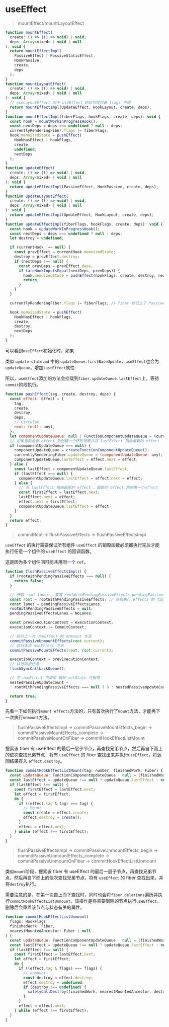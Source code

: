 # useEffect

> mountEffect/mountLayoutEffect

```js
function mountEffect(
  create: () => (() => void) | void,
  deps: Array<mixed> | void | null
): void {
  return mountEffectImpl(
    PassiveEffect | PassiveStaticEffect,
    HookPassive,
    create,
    deps
  );
}
function mountLayoutEffect(
  create: () => (() => void) | void,
  deps: Array<mixed> | void | null
): void {
  // useLayoutEffect 对于 useEffect 的区别仅仅是 flags 不同
  return mountEffectImpl(UpdateEffect, HookLayout, create, deps);
}
function mountEffectImpl(fiberFlags, hookFlags, create, deps): void {
  const hook = mountWorkInProgressHook();
  const nextDeps = deps === undefined ? null : deps;
  currentlyRenderingFiber.flags |= fiberFlags;
  hook.memoizedState = pushEffect(
    HookHasEffect | hookFlags,
    create,
    undefined,
    nextDeps
  );
}
function updateEffect(
  create: () => (() => void) | void,
  deps: Array<mixed> | void | null
): void {
  return updateEffectImpl(PassiveEffect, HookPassive, create, deps);
}
function updateLayoutEffect(
  create: () => (() => void) | void,
  deps: Array<mixed> | void | null
): void {
  return updateEffectImpl(UpdateEffect, HookLayout, create, deps);
}
function updateEffectImpl(fiberFlags, hookFlags, create, deps): void {
  const hook = updateWorkInProgressHook();
  const nextDeps = deps === undefined ? null : deps;
  let destroy = undefined;

  if (currentHook !== null) {
    const prevEffect = currentHook.memoizedState;
    destroy = prevEffect.destroy;
    if (nextDeps !== null) {
      const prevDeps = prevEffect.deps;
      if (areHookInputsEqual(nextDeps, prevDeps)) {
        hook.memoizedState = pushEffect(hookFlags, create, destroy, nextDeps); // 如果相等则不会标记 flags，但仍会更新该hook，在 commit 阶段不会执行
        return;
      }
    }
  }

  currentlyRenderingFiber.flags |= fiberFlags; // fiber 标记上了 Passive

  hook.memoizedState = pushEffect(
    HookHasEffect | hookFlags,
    create,
    destroy,
    nextDeps
  );
}
```

可以看到`useEffect`初始化时，如果

类似 `update-state.md` 中的 `updateQueue.firstBaseUpdate`，`useEffect`也会为`updateQueue`，增加`lastEffect`属性:

所以，`useEffect`添加的方法会挂载到`fiber.updateQueue.lastEffect`上，等待`commit`阶段执行。

```js
function pushEffect(tag, create, destroy, deps) {
  const effect: Effect = {
    tag,
    create,
    destroy,
    deps,
    // Circular
    next: (null: any),
  };
  let componentUpdateQueue: null | FunctionComponentUpdateQueue = (currentlyRenderingFiber.updateQueue: any);
  // 如果当前没有 effect 则创建一个环形链表并将 lastEffect 指向最新的 effect
  if (componentUpdateQueue === null) {
    componentUpdateQueue = createFunctionComponentUpdateQueue();
    currentlyRenderingFiber.updateQueue = (componentUpdateQueue: any);
    componentUpdateQueue.lastEffect = effect.next = effect;
  } else {
    const lastEffect = componentUpdateQueue.lastEffect;
    if (lastEffect === null) {
      componentUpdateQueue.lastEffect = effect.next = effect;
    } else {
      // 将 lastEffect 指向最新的 effect ，最新的 effect 指向第一个effect
      const firstEffect = lastEffect.next;
      lastEffect.next = effect;
      effect.next = firstEffect;
      componentUpdateQueue.lastEffect = effect;
    }
  }
  return effect;
}
```

> commitRoot -> flushPassiveEffects -> flushPassiveEffectsImpl

`useEffect` 的执行需要保证所有组件 `useEffect` 的销毁函数必须都执行完后才能执行任意一个组件的 `useEffect` 的回调函数。

这是因为多个组件间可能共用同一个 `ref`。

```js
function flushPassiveEffectsImpl() {
  if (rootWithPendingPassiveEffects === null) {
    return false;
  }

  // 获取 root lanes ，重置 rootWithPendingPassiveEffects pendingPassiveEffectsLanes
  const root = rootWithPendingPassiveEffects; // 获取执行 effects 的 fiber
  const lanes = pendingPassiveEffectsLanes;
  rootWithPendingPassiveEffects = null;
  pendingPassiveEffectsLanes = NoLanes;

  const prevExecutionContext = executionContext;
  executionContext |= CommitContext;

  // 执行上一次 useEffect 的 unmount 方法
  commitPassiveUnmountEffects(root.current);
  // 执行本次 useEffect 方法
  commitPassiveMountEffects(root, root.current);

  executionContext = prevExecutionContext;
  // 执行同步任务
  flushSyncCallbackQueue();

  // 在 useEffect 中调用 循环 setState 会报错
  nestedPassiveUpdateCount =
    rootWithPendingPassiveEffects === null ? 0 : nestedPassiveUpdateCount + 1;

  return true;
}
```

先看一下如何执行`mount effects`方法的，只有首次执行了`mount`方法，才能再下一次执行`unmount`方法。

> flushPassiveEffectsImpl -> commitPassiveMountEffects_begin -> commitPassiveMountEffects_complete -> commitPassiveMountOnFiber -> commitHookEffectListMount

搜索该 fiber 有 useEffect 的最后一层子节点，再查找兄弟节点，然后再自下而上的依次查找兄弟节点，将有 `useEffect` 的 fiber 查找出来并执行`useEffect`，将返回结果存入 `effect.destroy`。

```js
function commitHookEffectListMount(tag: number, finishedWork: Fiber) {
  const updateQueue: FunctionComponentUpdateQueue | null = (finishedWork.updateQueue: any);
  const lastEffect = updateQueue !== null ? updateQueue.lastEffect : null;
  if (lastEffect !== null) {
    const firstEffect = lastEffect.next;
    let effect = firstEffect;
    do {
      if ((effect.tag & tag) === tag) {
        // Mount
        const create = effect.create;
        effect.destroy = create();
      }
      effect = effect.next;
    } while (effect !== firstEffect);
  }
}
```

> flushPassiveEffectsImpl -> commitPassiveUnmountEffects_begin -> commitPassiveUnmountEffects_complete -> commitPassiveUnmountOnFiber -> commitHookEffectListUnmount

类似`mount`阶段，搜索该 fiber 有 useEffect 的最后一层子节点，再查找兄弟节点，然后再自下而上的依次查找兄弟节点，将有 `useEffect` 的 fiber 查找出来，并将`destroy`执行。

需要注意的是，在第一次自上而下查找时，同时也会将`fiber.deletions`遍历并执行`commitHookEffectListUnmount`，该操作是将需要删除的节点执行`useEffect`。删除后会重置该节点与状态有关的属性。

```js
function commitHookEffectListUnmount(
  flags: HookFlags,
  finishedWork: Fiber,
  nearestMountedAncestor: Fiber | null
) {
  const updateQueue: FunctionComponentUpdateQueue | null = (finishedWork.updateQueue: any);
  const lastEffect = updateQueue !== null ? updateQueue.lastEffect : null;
  if (lastEffect !== null) {
    const firstEffect = lastEffect.next;
    let effect = firstEffect;
    do {
      if ((effect.tag & flags) === flags) {
        // Unmount
        const destroy = effect.destroy;
        effect.destroy = undefined;
        if (destroy !== undefined) {
          safelyCallDestroy(finishedWork, nearestMountedAncestor, destroy);
        }
      }
      effect = effect.next;
    } while (effect !== firstEffect);
  }
}
```
